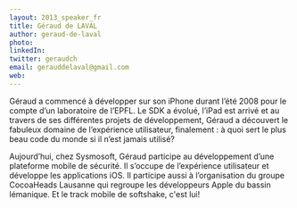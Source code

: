 ```yaml
---
layout: 2013_speaker_fr
title: Géraud de LAVAL
author: geraud-de-laval
photo: 
linkedIn: 
twitter: geraudch
email: gerauddelaval@gmail.com
web: 
---
```


Géraud a commencé à développer sur son iPhone durant l’été 2008 pour le compte d’un laboratoire de l’EPFL. Le SDK a évolué, l’iPad est arrivé et au travers de ses différentes projets de développement, Géraud a découvert le fabuleux domaine de l’expérience utilisateur, finalement : à quoi sert le plus beau code du monde si il n’est jamais utilisé?

Aujourd’hui, chez Sysmosoft, Géraud participe au développement d’une plateforme mobile de sécurité. Il s’occupe de l’expérience utilisateur et développe les applications iOS. Il participe aussi à l’organisation du groupe CocoaHeads Lausanne qui regroupe les développeurs Apple du bassin lémanique. Et le track mobile de softshake, c'est lui!